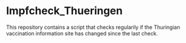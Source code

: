 # Impfcheck_Thueringen
This repository contains a script that checks regularily if the Thuringian vaccination information site has changed since the last check.
